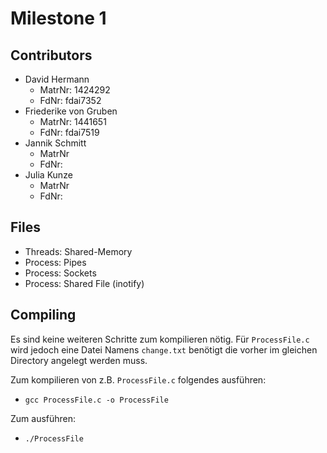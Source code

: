 # Milestone 1

## Contributors

* David Hermann
  * MatrNr: 1424292
  * FdNr: fdai7352
* Friederike von Gruben
  * MatrNr: 1441651
  * FdNr: fdai7519
* Jannik Schmitt
  * MatrNr
  * FdNr: 
* Julia Kunze
  * MatrNr
  * FdNr: 

## Files

* Threads: Shared-Memory
* Process: Pipes
* Process: Sockets
* Process: Shared File (inotify)

## Compiling

Es sind keine weiteren Schritte zum kompilieren nötig. 
Für `ProcessFile.c` wird jedoch eine Datei Namens `change.txt` benötigt die vorher im gleichen Directory angelegt werden muss.

Zum kompilieren von z.B. `ProcessFile.c` folgendes ausführen:

* `gcc ProcessFile.c -o ProcessFile`

Zum ausführen:

* `./ProcessFile`